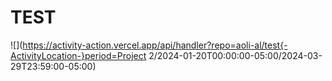 # TEST

![](https://activity-action.vercel.app/api/handler?repo=aoli-al/test{-ActivityLocation-}period=Project 2/2024-01-20T00:00:00-05:00/2024-03-29T23:59:00-05:00)

